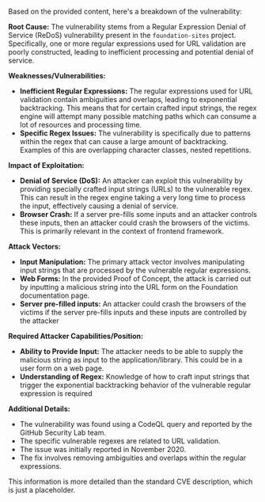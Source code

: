 Based on the provided content, here's a breakdown of the vulnerability:

**Root Cause:** The vulnerability stems from a Regular Expression Denial of Service (ReDoS) vulnerability present in the `foundation-sites` project. Specifically, one or more regular expressions used for URL validation are poorly constructed, leading to inefficient processing and potential denial of service.

**Weaknesses/Vulnerabilities:**
*   **Inefficient Regular Expressions:** The regular expressions used for URL validation contain ambiguities and overlaps, leading to exponential backtracking. This means that for certain crafted input strings, the regex engine will attempt many possible matching paths which can consume a lot of resources and processing time.
*   **Specific Regex Issues:** The vulnerability is specifically due to patterns within the regex that can cause a large amount of backtracking. Examples of this are overlapping character classes, nested repetitions.

**Impact of Exploitation:**
*   **Denial of Service (DoS):** An attacker can exploit this vulnerability by providing specially crafted input strings (URLs) to the vulnerable regex. This can result in the regex engine taking a very long time to process the input, effectively causing a denial of service.
*   **Browser Crash:** If a server pre-fills some inputs and an attacker controls these inputs, then an attacker could crash the browsers of the victims. This is primarily relevant in the context of frontend framework.

**Attack Vectors:**
*   **Input Manipulation:** The primary attack vector involves manipulating input strings that are processed by the vulnerable regular expressions.
*   **Web Forms:** In the provided Proof of Concept, the attack is carried out by inputting a malicious string into the URL form on the Foundation documentation page.
*   **Server pre-filled inputs:** An attacker could crash the browsers of the victims if the server pre-fills inputs and these inputs are controlled by the attacker

**Required Attacker Capabilities/Position:**
*   **Ability to Provide Input:** The attacker needs to be able to supply the malicious string as input to the application/library. This could be in a user form on a web page.
*  **Understanding of Regex:** Knowledge of how to craft input strings that trigger the exponential backtracking behavior of the vulnerable regular expression is required

**Additional Details:**

*   The vulnerability was found using a CodeQL query and reported by the GitHub Security Lab team.
*   The specific vulnerable regexes are related to URL validation.
*   The issue was initially reported in November 2020.
*   The fix involves removing ambiguities and overlaps within the regular expressions.

This information is more detailed than the standard CVE description, which is just a placeholder.